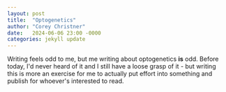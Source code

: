 ```yaml
---
layout: post
title:  "Optogenetics"
author: "Corey Christner"
date:   2024-06-06 23:00 -0000
categories: jekyll update
---
```

Writing feels odd to me, but me writing about optogenetics **is** odd. Before today, I'd never heard of it and I still have a loose grasp of it - but writing this is more an exercise for me to actually put effort into something and publish for whoever's interested to read. 